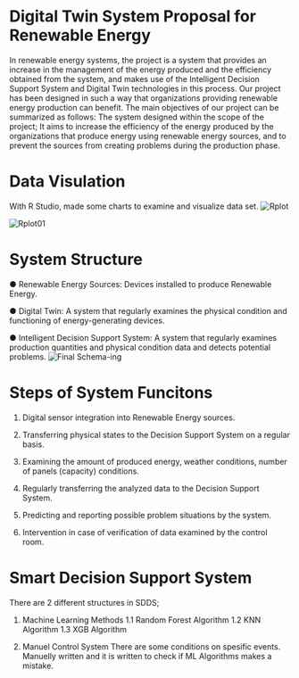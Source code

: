 # Digital Twin System Proposal for Renewable Energy

In renewable energy systems, the project is a system that provides an increase in the management of the energy produced and the efficiency obtained from the system, and makes use of the Intelligent Decision Support System and Digital Twin technologies in this process. Our project has been designed in such a way that organizations providing renewable energy production can benefit. The main objectives of our project can be summarized as follows:
The system designed within the scope of the project; It aims to increase the efficiency of the energy produced by the organizations that produce energy using renewable energy sources, and to prevent the sources from creating problems during the production phase.

# Data Visulation
With R Studio, made some charts to examine and visualize data set.
![Rplot](https://user-images.githubusercontent.com/48045619/123182371-f3c73100-d497-11eb-952d-c04e8344b538.png)

![Rplot01](https://user-images.githubusercontent.com/48045619/123182389-fcb80280-d497-11eb-9fb2-5e72abbcb049.png)


# System Structure

● Renewable Energy Sources: Devices installed to produce Renewable Energy.

● Digital Twin: A system that regularly examines the physical condition and functioning of energy-generating devices.

● Intelligent Decision Support System: A system that regularly examines production quantities and physical condition data and detects potential problems.
![Final Schema-ing](https://user-images.githubusercontent.com/48045619/123181577-3982fa00-d496-11eb-8e53-0f32795964e0.png)

# Steps of System Funcitons

1. Digital sensor integration into Renewable Energy sources.

2. Transferring physical states to the Decision Support System on a regular basis.

3. Examining the amount of produced energy, weather conditions, number of panels (capacity) conditions.

4. Regularly transferring the analyzed data to the Decision Support System.

5. Predicting and reporting possible problem situations by the system.

6. Intervention in case of verification of data examined by the control room.

# Smart Decision Support System

There are 2 different structures in SDDS;

1. Machine Learning Methods
  1.1 Random Forest Algorithm
  1.2 KNN Algorithm
  1.3 XGB Algorithm

2. Manuel Control System
  There are some conditions on spesific events. Manuelly written and it is written to check if ML Algorithms makes a mistake.
  
  
 
  
